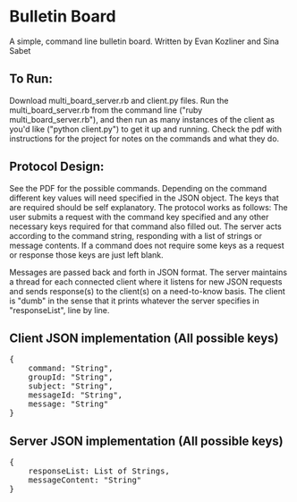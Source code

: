 # Bulletin Board
A simple, command line bulletin board.
Written by Evan Kozliner and Sina Sabet

## To Run:
Download multi_board_server.rb and client.py files. Run the multi_board_server.rb from the command line ("ruby multi_board_server.rb"), and then run as many instances of the client as you'd like ("python client.py") to get it up and running. Check the pdf with instructions for the project for notes on the commands and what they do.

## Protocol Design:
See the PDF for the possible commands. Depending on the command different key values will need specified in the JSON object. The keys that are required should be self explanatory.
The protocol works as follows: The user submits a request with the command key specified and any other necessary keys required for that command also filled out. The server acts according to the command string, responding with a list of strings or message contents. If a command does not require some keys as a request or response those keys are just left blank.

Messages are passed back and forth in JSON format. The server maintains a thread for each connected client where it listens for new JSON requests and sends response(s) to the client(s) on a need-to-know basis. The client is "dumb" in the sense that it prints whatever the server specifies in "responseList", line by line.

## Client JSON implementation (All possible keys)
<pre>
{
	command: "String",
	groupId: "String",
	subject: "String",
	messageId: "String",
	message: "String"
}
</pre>

## Server JSON implementation (All possible keys)
<pre>
{
	responseList: List of Strings,
	messageContent: "String"
}
</pre>
